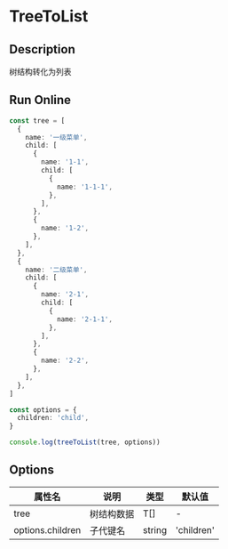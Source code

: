 # TreeToList

## Description
树结构转化为列表

## Run Online

<RunCode :language="ts" :dependency="`
function treeToList<T>(tree: T[], options?: {
  children?: string
}): T[] {
  const tOption = Object.assign({
    children: 'children',
  }, options || {})
  const { children } = tOption
  const list: T[] = [...tree]
  for (let i = 0; i < list.length; i++) {
    const node: T = list[i]
    if (!(node as any)[children])
      continue
    list.splice(i + 1, 0, ...(node as any)[children])
  }
  return list
}`">

```ts
const tree = [
  {
    name: '一级菜单',
    child: [
      {
        name: '1-1',
        child: [
          {
            name: '1-1-1',
          },
        ],
      },
      {
        name: '1-2',
      },
    ],
  },
  {
    name: '二级菜单',
    child: [
      {
        name: '2-1',
        child: [
          {
            name: '2-1-1',
          },
        ],
      },
      {
        name: '2-2',
      },
    ],
  },
]

const options = {
  children: 'child',
}

console.log(treeToList(tree, options))
```

</RunCode>

## Options

<div class="utils-table">

| 属性名 | 说明 | 类型 | 默认值 |
| --- | --- | --- | --- |
| tree | 树结构数据 | T[] | - |
| options.children | 子代键名 | string | 'children' |

</div>